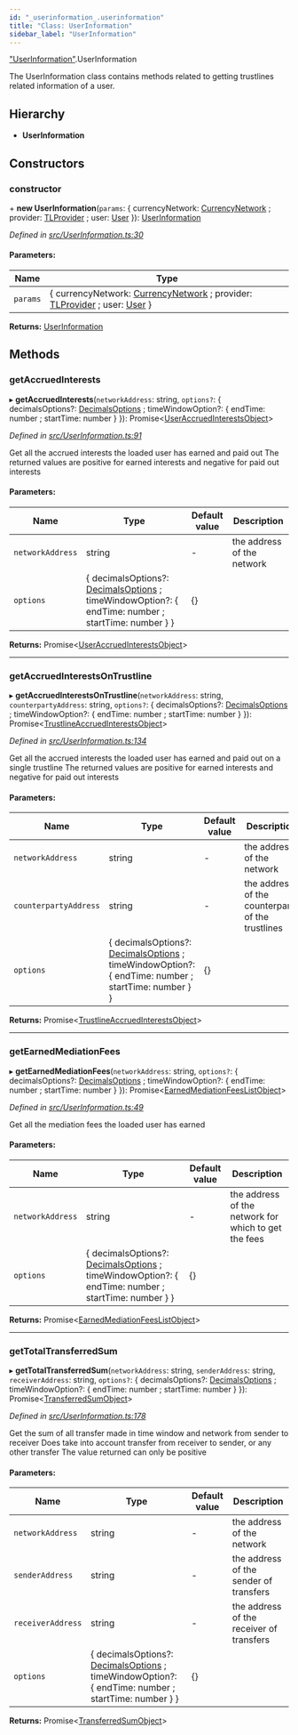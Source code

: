 ```yaml
---
id: "_userinformation_.userinformation"
title: "Class: UserInformation"
sidebar_label: "UserInformation"
---
```


["UserInformation"](../modules/_userinformation_.md).UserInformation

The UserInformation class contains methods related to getting trustlines related information of a user.

## Hierarchy

* **UserInformation**

## Constructors

### constructor

\+ **new UserInformation**(`params`: { currencyNetwork: [CurrencyNetwork](_currencynetwork_.currencynetwork.md) ; provider: [TLProvider](../interfaces/_providers_tlprovider_.tlprovider.md) ; user: [User](_user_.user.md)  }): [UserInformation](_userinformation_.userinformation.md)

*Defined in [src/UserInformation.ts:30](https://github.com/trustlines-protocol/clientlib/blob/8b30ce1/src/UserInformation.ts#L30)*

#### Parameters:

Name | Type |
------ | ------ |
`params` | { currencyNetwork: [CurrencyNetwork](_currencynetwork_.currencynetwork.md) ; provider: [TLProvider](../interfaces/_providers_tlprovider_.tlprovider.md) ; user: [User](_user_.user.md)  } |

**Returns:** [UserInformation](_userinformation_.userinformation.md)

## Methods

### getAccruedInterests

▸ **getAccruedInterests**(`networkAddress`: string, `options?`: { decimalsOptions?: [DecimalsOptions](../interfaces/_typings_.decimalsoptions.md) ; timeWindowOption?: { endTime: number ; startTime: number  }  }): Promise&#60;[UserAccruedInterestsObject](../modules/_typings_.md#useraccruedinterestsobject)>

*Defined in [src/UserInformation.ts:91](https://github.com/trustlines-protocol/clientlib/blob/8b30ce1/src/UserInformation.ts#L91)*

Get all the accrued interests the loaded user has earned and paid out
The returned values are positive for earned interests and negative for paid out interests

#### Parameters:

Name | Type | Default value | Description |
------ | ------ | ------ | ------ |
`networkAddress` | string | - | the address of the network |
`options` | { decimalsOptions?: [DecimalsOptions](../interfaces/_typings_.decimalsoptions.md) ; timeWindowOption?: { endTime: number ; startTime: number  }  } | {} |  |

**Returns:** Promise&#60;[UserAccruedInterestsObject](../modules/_typings_.md#useraccruedinterestsobject)>

___

### getAccruedInterestsOnTrustline

▸ **getAccruedInterestsOnTrustline**(`networkAddress`: string, `counterpartyAddress`: string, `options?`: { decimalsOptions?: [DecimalsOptions](../interfaces/_typings_.decimalsoptions.md) ; timeWindowOption?: { endTime: number ; startTime: number  }  }): Promise&#60;[TrustlineAccruedInterestsObject](../interfaces/_typings_.trustlineaccruedinterestsobject.md)>

*Defined in [src/UserInformation.ts:134](https://github.com/trustlines-protocol/clientlib/blob/8b30ce1/src/UserInformation.ts#L134)*

Get all the accrued interests the loaded user has earned and paid out on a single trustline
The returned values are positive for earned interests and negative for paid out interests

#### Parameters:

Name | Type | Default value | Description |
------ | ------ | ------ | ------ |
`networkAddress` | string | - | the address of the network |
`counterpartyAddress` | string | - | the address of the counterparty of the trustlines |
`options` | { decimalsOptions?: [DecimalsOptions](../interfaces/_typings_.decimalsoptions.md) ; timeWindowOption?: { endTime: number ; startTime: number  }  } | {} |  |

**Returns:** Promise&#60;[TrustlineAccruedInterestsObject](../interfaces/_typings_.trustlineaccruedinterestsobject.md)>

___

### getEarnedMediationFees

▸ **getEarnedMediationFees**(`networkAddress`: string, `options?`: { decimalsOptions?: [DecimalsOptions](../interfaces/_typings_.decimalsoptions.md) ; timeWindowOption?: { endTime: number ; startTime: number  }  }): Promise&#60;[EarnedMediationFeesListObject](../interfaces/_typings_.earnedmediationfeeslistobject.md)>

*Defined in [src/UserInformation.ts:49](https://github.com/trustlines-protocol/clientlib/blob/8b30ce1/src/UserInformation.ts#L49)*

Get all the mediation fees the loaded user has earned

#### Parameters:

Name | Type | Default value | Description |
------ | ------ | ------ | ------ |
`networkAddress` | string | - | the address of the network for which to get the fees |
`options` | { decimalsOptions?: [DecimalsOptions](../interfaces/_typings_.decimalsoptions.md) ; timeWindowOption?: { endTime: number ; startTime: number  }  } | {} |  |

**Returns:** Promise&#60;[EarnedMediationFeesListObject](../interfaces/_typings_.earnedmediationfeeslistobject.md)>

___

### getTotalTransferredSum

▸ **getTotalTransferredSum**(`networkAddress`: string, `senderAddress`: string, `receiverAddress`: string, `options?`: { decimalsOptions?: [DecimalsOptions](../interfaces/_typings_.decimalsoptions.md) ; timeWindowOption?: { endTime: number ; startTime: number  }  }): Promise&#60;[TransferredSumObject](../interfaces/_typings_.transferredsumobject.md)>

*Defined in [src/UserInformation.ts:178](https://github.com/trustlines-protocol/clientlib/blob/8b30ce1/src/UserInformation.ts#L178)*

Get the sum of all transfer made in time window and network from sender to receiver
Does take into account transfer from receiver to sender, or any other transfer
The value returned can only be positive

#### Parameters:

Name | Type | Default value | Description |
------ | ------ | ------ | ------ |
`networkAddress` | string | - | the address of the network |
`senderAddress` | string | - | the address of the sender of transfers |
`receiverAddress` | string | - | the address of the receiver of transfers |
`options` | { decimalsOptions?: [DecimalsOptions](../interfaces/_typings_.decimalsoptions.md) ; timeWindowOption?: { endTime: number ; startTime: number  }  } | {} |  |

**Returns:** Promise&#60;[TransferredSumObject](../interfaces/_typings_.transferredsumobject.md)>

